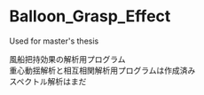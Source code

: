 # Balloon_Grasp_Effect
Used for master's thesis

風船把持効果の解析用プログラム  
重心動揺解析と相互相関解析用プログラムは作成済み  
スペクトル解析はまだ  
